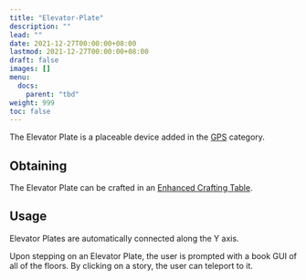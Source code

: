 ```yaml
---
title: "Elevator-Plate"
description: ""
lead: ""
date: 2021-12-27T00:00:00+08:00
lastmod: 2021-12-27T00:00:00+08:00
draft: false
images: []
menu: 
  docs:
    parent: "tbd"
weight: 999
toc: false
---
```


The Elevator Plate is a placeable device added in the [GPS](/docs/slimefun/gps) category.

## Obtaining

The Elevator Plate can be crafted in an [Enhanced Crafting Table](/docs/slimefun/enhanced-crafting-table).

## Usage

Elevator Plates are automatically connected along the Y axis.

Upon stepping on an Elevator Plate, the user is prompted with a book GUI of all of the floors. By clicking on a story, the user can teleport to it.
